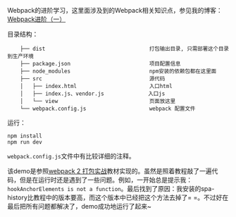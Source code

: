 
Webpack的进阶学习，这里面涉及到的Webpack相关知识点，参见我的博客：[ Webpack进阶（一）](http://fantasticzhang.gtensor.com/2017/07/12/Webpack%E8%BF%9B%E9%98%B6%EF%BC%88%E4%B8%80%EF%BC%89/)

目录结构：

        ├── dist                                 打包输出目录, 只需部署这个目录到生产环境
        ├── package.json                         项目配置信息
        ├── node_modules                         npm安装的依赖包都在这里面
        ├── src                                  源代码
        │   ├── index.html                       入口html
        │   ├── index.js、vendor.js              入口js
        │   └── view                             页面放这里
        └── webpack.config.js                    webpack 配置文件

运行：

    npm install
    npm run dev

`webpack.config.js`文件中有比较详细的注释。

该demo是参照[webpack 2 打包实战](https://github.com/fenivana/webpack-in-action/)教材实现的。虽然是照着教程敲了一遍代码，但是在运行时还是遇到了一些问题。例如，一开始总是提示我：`hookAnchorElements is not a function`。最后找到了原因：我安装的spa-history比教程中的版本要高，而这个版本中已经把这个方法去掉了= =。不过好在最后把所有问题都解决了，demo成功地运行了起来~
